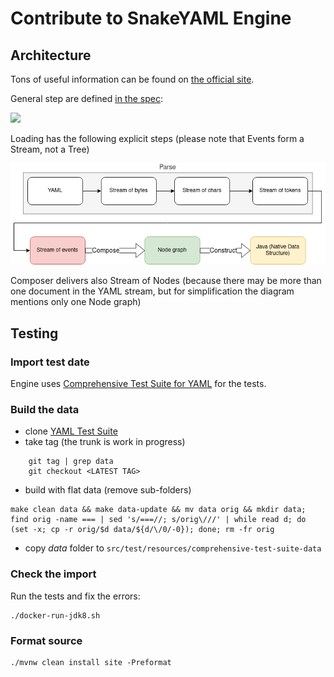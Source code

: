 # Contribute to SnakeYAML Engine

## Architecture

Tons of useful information can be found on [the official site](https://yaml.org/spec/1.2.2/).

General step are defined [in the spec](https://yaml.org/spec/1.2.2/#31-processes):

![](https://yaml.org/spec/1.2.2/img/overview2.svg)

Loading has the following explicit steps (please note that Events form a Stream, not a Tree)

![](doc/YAML-streams.drawio.png)

Composer delivers also Stream of Nodes (because there may be more than one document in the YAML
stream, but for simplification the diagram mentions only one Node graph)

## Testing

### Import test date

Engine uses [Comprehensive Test Suite for YAML](https://github.com/yaml/yaml-test-suite) for the
tests.

### Build the data

- clone [YAML Test Suite](https://github.com/yaml/yaml-test-suite)
- take tag (the trunk is work in progress)

```
    git tag | grep data
    git checkout <LATEST TAG>
```

- build with flat data (remove sub-folders)

```shell
make clean data && make data-update && mv data orig && mkdir data; find orig -name === | sed 's/===//; s/orig\///' | while read d; do (set -x; cp -r orig/$d data/${d/\/0/-0}); done; rm -fr orig
```

- copy *data* folder to `src/test/resources/comprehensive-test-suite-data`

### Check the import

Run the tests and fix the errors:

    ./docker-run-jdk8.sh

### Format source

    ./mvnw clean install site -Preformat